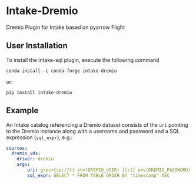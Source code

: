 # Intake-Dremio

Dremio Plugin for Intake based on pyarrow Flight


## User Installation

To install the intake-sql plugin, execute the following command

```
conda install -c conda-forge intake-dremio
```

or:

```
pip install intake-dremio
```

## Example

An Intake catalog referencing a Dremio dataset consists of the `uri` pointing to the Dremio instance along with a username and password and a SQL expression (`sql_expr`), e.g.:

```yaml
sources:
  dremio_vds:
    driver: dremio 
    args:
        uri: grpc+tcp://{{ env(DREMIO_USER) }}:{{ env(DREMIO_PASSWORD) }}@x.x.x.x:32010  
        sql_expr: SELECT * FROM TABLE ORDER BY "timestamp" ASC
```
